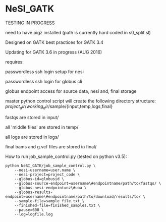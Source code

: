 # NeSI_GATK

TESTING IN PROGRESS

need to have pigz installed (path is currently hard coded in s0_split.sl)


Designed on GATK best practices for GATK 3.4

Updating for GATK 3.6 in progress (AUG 2016)


requires:

passwordless ssh login setup for nesi

passwordless ssh login for globus cli

globus endpoint access for source data, nesi and, final storage 


master python control script will create the following directory structure:
$project_dir/working_dir/$sample/{input,temp,logs,final}

fastqs are stored in input/

all 'middle files' are stored in temp/

all logs are stored in logs/

final bams and g.vcf files are stored in final/


How to run job_sample_control.py (tested on python v3.5):

```
python NeSI_GATK/job_sample_control.py \
    --nesi-username=user.name \
    --nesi-project=project_code \
    --globus-id=globusid \
    --globus-source-endpoint=username\#endpointname/path/to/fastqs/ \
    --globus-nesi-endpoint=nz\#uoa \
    --globus-results-endpoint=username\#endpointname/path/to/download/results/to/ \
    --sample-file=sample_file.txt \
    --finished-file=finished_samples.txt \
    --pause=600 \
    --log=logfile.log
```
